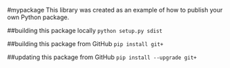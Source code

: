 #mypackage
This library was created as an example of how to publish your own Python package.

##building this package locally
`python setup.py sdist`

##building this package from GitHub
`pip install git+`

##updating this package from GitHub
`pip install --upgrade git+`
